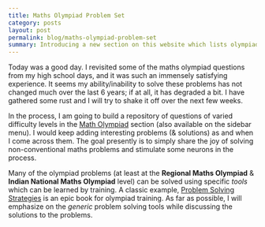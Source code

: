 ```yaml
---
title: Maths Olympiad Problem Set
category: posts
layout: post
permalink: blog/maths-olympiad-problem-set
summary: Introducing a new section on this website which lists olympiad problems and solutions
---
```


Today was a good day. I revisited some of the maths olympiad questions from my high school days, and it was such an immensely satisfying experience. It seems my ability/inability to solve these problems has not changed much over the last 6 years; if at all, it has degraded a bit. I have gathered some rust and I will try to shake it off over the next few weeks. 

In the process, I am going to build a repository of questions of varied difficulty levels in the [Math Olympiad](/maths) section (also available on the sidebar menu). I would keep adding interesting problems (& solutions) as and when I come across them. The goal presently is to simply share the joy of solving non-conventional maths problems and stimulate some neurons in the process.

Many of the olympiad problems (at least at the **Regional Maths Olympiad** & **Indian National Maths Olympiad** level) can be solved using specific *tools* which can be learned by training. A classic example, [Problem Solving Strategies](http://www.amazon.in/Problem-Solving-Strategies-Problem-Books-Mathematics/dp/0387982191) is an epic book for olympiad training. As far as possible, I will emphasize on the *generic* problem solving tools while discussing the solutions to the problems.